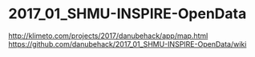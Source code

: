 # 2017_01_SHMU-INSPIRE-OpenData
http://klimeto.com/projects/2017/danubehack/app/map.html
https://github.com/danubehack/2017_01_SHMU-INSPIRE-OpenData/wiki
